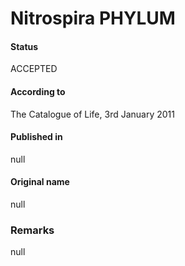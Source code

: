 # Nitrospira PHYLUM

#### Status
ACCEPTED

#### According to
The Catalogue of Life, 3rd January 2011

#### Published in
null

#### Original name
null

### Remarks
null